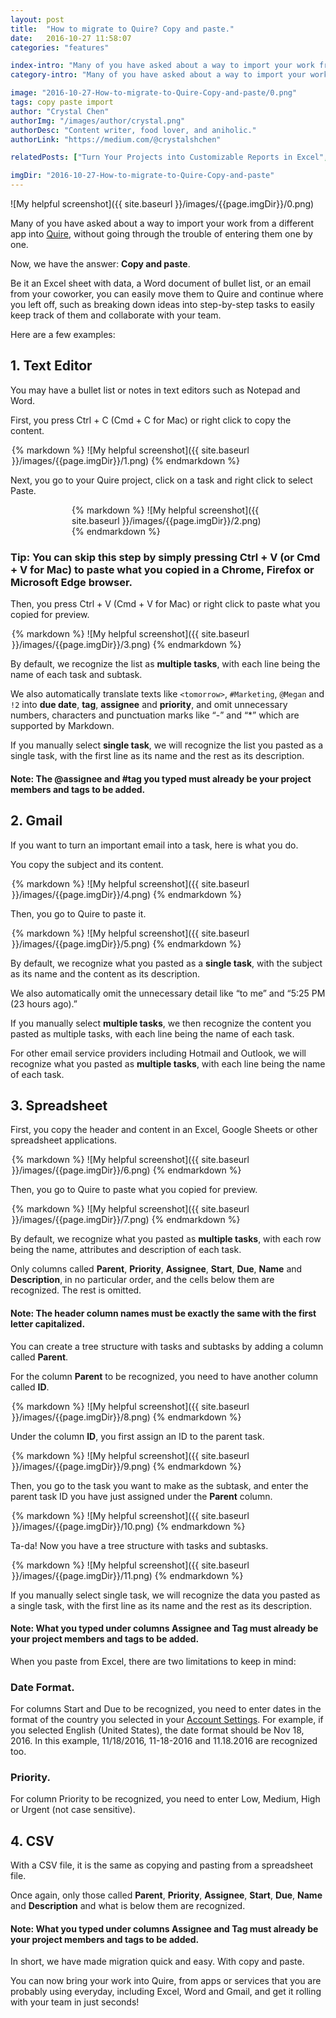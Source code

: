```yaml
---
layout: post
title:  "How to migrate to Quire? Copy and paste."
date:   2016-10-27 11:58:07
categories: "features"

index-intro: "Many of you have asked about a way to import your work from a different app into Quire, without going through the trouble of entering them one by one. Now, we have the answer: Copy and paste. Be it an Excel sheet with data, a Word document of bullet list, or an email from your coworker, you can easily move them to Quire and continue where you left off..."
category-intro: "Many of you have asked about a way to import your work from a different app into Quire, without going through the trouble of entering them one by one..."

image: "2016-10-27-How-to-migrate-to-Quire-Copy-and-paste/0.png"
tags: copy paste import
author: "Crystal Chen"
authorImg: "/images/author/crystal.png"
authorDesc: "Content writer, food lover, and aniholic."
authorLink: "https://medium.com/@crystalshchen"

relatedPosts: ["Turn Your Projects into Customizable Reports in Excel", "We’re not Facebook. So why Like?"]

imgDir: "2016-10-27-How-to-migrate-to-Quire-Copy-and-paste"
---
```



![My helpful screenshot]({{ site.baseurl }}/images/{{page.imgDir}}/0.png)

Many of you have asked about a way to import your work from a different app into [Quire](https://quire.io/), without going through the trouble of entering them one by one.

Now, we have the answer: **Copy and paste**.

Be it an Excel sheet with data, a Word document of bullet list, or an email from your coworker, you can easily move them to Quire and continue where you left off, such as breaking down ideas into step-by-step tasks to easily keep track of them and collaborate with your team.

Here are a few examples:

## 1. Text Editor

You may have a bullet list or notes in text editors such as Notepad and Word.

First, you press Ctrl + C (Cmd + C for Mac) or right click to copy the content.

<div style="max-width: 500px; max-height: 236px; margin: 0 auto;">
{% markdown %}
![My helpful screenshot]({{ site.baseurl }}/images/{{page.imgDir}}/1.png)
{% endmarkdown %}
</div>

Next, you go to your Quire project, click on a task and right click to select Paste.

<div style="max-width: 308px; max-height: 171px; margin: 0 auto;">
{% markdown %}
![My helpful screenshot]({{ site.baseurl }}/images/{{page.imgDir}}/2.png)
{% endmarkdown %}
</div>

### Tip: You can skip this step by simply pressing Ctrl + V (or Cmd + V for Mac) to paste what you copied in a Chrome, Firefox or Microsoft Edge browser.

Then, you press Ctrl + V (Cmd + V for Mac) or right click to paste what you copied for preview.

<div style="max-width: 500px; max-height: 438px; margin: 0 auto;">
{% markdown %}
![My helpful screenshot]({{ site.baseurl }}/images/{{page.imgDir}}/3.png)
{% endmarkdown %}
</div>

By default, we recognize the list as **multiple tasks**, with each line being the name of each task and subtask.

We also automatically translate texts like `<tomorrow>`, `#Marketing`, `@Megan` and `!2` into **due date**, **tag**, **assignee** and **priority**, and omit unnecessary numbers, characters and punctuation marks like “-” and “*” which are supported by Markdown.

If you manually select **single task**, we will recognize the list you pasted as a single task, with the first line as its name and the rest as its description.

#### Note: The @assignee and #tag you typed must already be your project members and tags to be added.

## 2. Gmail

If you want to turn an important email into a task, here is what you do.

You copy the subject and its content.

<div style="max-width: 500px; max-height: 217px; margin: 0 auto;">
{% markdown %}
![My helpful screenshot]({{ site.baseurl }}/images/{{page.imgDir}}/4.png)
{% endmarkdown %}
</div>

Then, you go to Quire to paste it.

<div style="max-width: 500px; max-height: 438px; margin: 0 auto;">
{% markdown %}
![My helpful screenshot]({{ site.baseurl }}/images/{{page.imgDir}}/5.png)
{% endmarkdown %}
</div>

By default, we recognize what you pasted as a **single task**, with the subject as its name and the content as its description.

We also automatically omit the unnecessary detail like “to me” and “5:25 PM (23 hours ago).”

If you manually select **multiple tasks**, we then recognize the content you pasted as multiple tasks, with each line being the name of each task.

For other email service providers including Hotmail and Outlook, we will recognize what you pasted as **multiple tasks**, with each line being the name of each task.

## 3. Spreadsheet

First, you copy the header and content in an Excel, Google Sheets or other spreadsheet applications.

<div style="max-width: 500px; max-height: 197px; margin: 0 auto;">
{% markdown %}
![My helpful screenshot]({{ site.baseurl }}/images/{{page.imgDir}}/6.png)
{% endmarkdown %}
</div>

Then, you go to Quire to paste what you copied for preview.

<div style="max-width: 500px; max-height: 438px; margin: 0 auto;">
{% markdown %}
![My helpful screenshot]({{ site.baseurl }}/images/{{page.imgDir}}/7.png)
{% endmarkdown %}
</div>

By default, we recognize what you pasted as **multiple tasks**, with each row being the name, attributes and description of each task.

Only columns called **Parent**, **Priority**, **Assignee**, **Start**, **Due**, **Name** and **Description**, in no particular order, and the cells below them are recognized. The rest is omitted.

#### Note: The header column names must be exactly the same with the first letter capitalized.

You can create a tree structure with tasks and subtasks by adding a column called **Parent**.

For the column **Parent** to be recognized, you need to have another column called **ID**.

<div style="max-width: 500px; max-height: 49px; margin: 0 auto;">
{% markdown %}
![My helpful screenshot]({{ site.baseurl }}/images/{{page.imgDir}}/8.png)
{% endmarkdown %}
</div>

Under the column **ID**, you first assign an ID to the parent task.

<div style="max-width: 500px; max-height: 74px; margin: 0 auto;">
{% markdown %}
![My helpful screenshot]({{ site.baseurl }}/images/{{page.imgDir}}/9.png)
{% endmarkdown %}
</div>

Then, you go to the task you want to make as the subtask, and enter the parent task ID you have just assigned under the **Parent** column.

<div style="max-width: 500px; max-height: 89px; margin: 0 auto;">
{% markdown %}
![My helpful screenshot]({{ site.baseurl }}/images/{{page.imgDir}}/10.png)
{% endmarkdown %}
</div>

Ta-da! Now you have a tree structure with tasks and subtasks.

<div style="max-width: 500px; max-height: 438px; margin: 0 auto;">
{% markdown %}
![My helpful screenshot]({{ site.baseurl }}/images/{{page.imgDir}}/11.png)
{% endmarkdown %}
</div>

If you manually select single task, we will recognize the data you pasted as a single task, with the first line as its name and the rest as its description.

#### Note: What you typed under columns Assignee and Tag must already be your project members and tags to be added.

When you paste from Excel, there are two limitations to keep in mind:

### Date Format.

For columns Start and Due to be recognized, you need to enter dates in the format of the country you selected in your [Account Settings](https://quire.io/r/setting). For example, if you selected English (United States), the date format should be Nov 18, 2016. In this example, 11/18/2016, 11-18-2016 and 11.18.2016 are recognized too.

### Priority.

For column Priority to be recognized, you need to enter Low, Medium, High or Urgent (not case sensitive).

## 4. CSV

With a CSV file, it is the same as copying and pasting from a spreadsheet file.

Once again, only those called **Parent**, **Priority**, **Assignee**, **Start**, **Due**, **Name** and **Description** and what is below them are recognized.

#### Note: What you typed under columns Assignee and Tag must already be your project members and tags to be added.

In short, we have made migration quick and easy. With copy and paste.

You can now bring your work into Quire, from apps or services that you are probably using everyday, including Excel, Word and Gmail, and get it rolling with your team in just seconds!

[jekyll]:      http://jekyllrb.com
[jekyll-gh]:   https://github.com/jekyll/jekyll
[jekyll-help]: https://github.com/jekyll/jekyll-help
